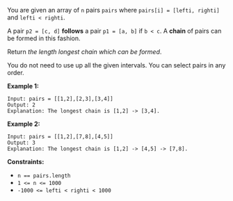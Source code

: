 You are given an array of `n` pairs `pairs` where `pairs[i] = [lefti, righti]`
and `lefti < righti`.

A pair `p2 = [c, d]` **follows** a pair `p1 = [a, b]` if `b < c`. A **chain**
of pairs can be formed in this fashion.

Return _the length longest chain which can be formed_.

You do not need to use up all the given intervals. You can select pairs in any
order.



**Example 1:**

    
    
    Input: pairs = [[1,2],[2,3],[3,4]]
    Output: 2
    Explanation: The longest chain is [1,2] -> [3,4].
    

**Example 2:**

    
    
    Input: pairs = [[1,2],[7,8],[4,5]]
    Output: 3
    Explanation: The longest chain is [1,2] -> [4,5] -> [7,8].
    



**Constraints:**

  * `n == pairs.length`
  * `1 <= n <= 1000`
  * `-1000 <= lefti < righti < 1000`

